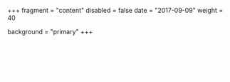 +++
fragment = "content"
disabled = false
date = "2017-09-09"
weight = 40

background = "primary"
+++
<center><h2 style="color:#ffffff">HPC in the City HACKATHON</h2></center>
<center><h4 style="color:#ffffff">Presented by HackHPC</h4></center>
